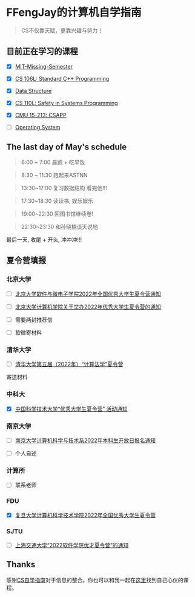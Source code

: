 # FFengJay的计算机自学指南

> CS不仅靠天赋，更靠兴趣与努力！

## 目前正在学习的课程

- [x] [MIT-Missing-Semester](https://missing.csail.mit.edu/)

- [x] [CS 106L: Standard C++ Programming](http://web.stanford.edu/class/cs106l/)

- [x] [Data Structure](https://github.com/yingxiangyu/data_structure)

- [x] [CS 110L: Safety in Systems Programming](https://reberhardt.com/cs110l/spring-2020/)

- [x] [CMU 15-213: CSAPP](http://csapp.cs.cmu.edu/)

- [ ] [Operating System](https://www.bilibili.com/video/BV1Cm4y1d7Ur?spm_id_from=333.999.0.0)

<!-- - [ ] [Computer Architecture AQA](https://www.ituring.com.cn/book/2632)  -->



## The last day of May's schedule

> 6:00 ~ 7:00 晨跑 + 吃早饭

> 8:30 ~ 11:30 跑起来ASTNN

> 13:30~17:00 复习数据结构 看完他!!!

> 17:30~18:30 读读书, 娱乐娱乐

> 19:00~22:30 回图书馆继续卷!

> 22:30~23:30 和孙晓楠谈天说地

最后一天, 收尾 + 开头, 冲冲冲!!!

<!-- 总结: 上午刷leetcode, 下午复习和写写代码, 然后就读书跑步休息一下, 晚上回去继续看看专业课.  -->

## 夏令营填报

### 北京大学

- [ ] [北京大学软件与微电子学院2022年全国优秀大学生夏令营通知](http://www.ss.pku.edu.cn/index.php/admission/admnotice/4334-2022年北京大学软件与微电子学院优秀大学生夏令营通知)

- [ ] [北京大学计算机学院关于举办2022年优秀大学生夏令营的通知](https://cs.pku.edu.cn/info/1023/3442.htm)

- [ ] 需要两封推荐信

- [ ] 软微寄材料

### 清华大学

- [ ]  [清华大学第五届（2022年）“计算法学”夏令营](https://www.law.tsinghua.edu.cn/info/1135/13185.htm)

寄送材料

### 中科大

- [x] [中国科学技术大学“优秀大学生夏令营” 活动通知](https://mp.weixin.qq.com/s?__biz=MzA5OTQ4MzAzMg==&mid=2650083353&idx=1&sn=1db1bed8ee834f726a53e97acd64ce4c)

### 南京大学

- [ ] [南京大学计算机科学与技术系2022年本科生开放日报名通知](https://cs.nju.edu.cn/b0/eb/c1654a569579/page.htm)

- [ ] 个人自述

### 计算所

- [ ] 联系老师

### FDU

- [x] [复旦大学计算机科学技术学院2022年全国优秀大学生夏令营](https://cs.fudan.edu.cn/bf/99/c24257a442265/page.htm)

### SJTU

- [ ] [上海交通大学“2022软件学院优才夏令营”的通知](http://www.se.sjtu.edu.cn/notice/noticedetail.aspx?id=21216)

## Thanks

感谢[CS自学指南](https://github.com/PKUFlyingPig/cs-self-learning)对于信息的整合。你也可以和我一起在[这里](https://csdiy.wiki/)找到自己心仪的课程。

